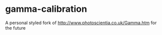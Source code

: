 # gamma-calibration
A personal styled fork of http://www.photoscientia.co.uk/Gamma.htm for the future
